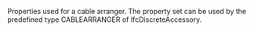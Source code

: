 Properties used for a cable arranger. The property set can be used by the predefined type CABLEARRANGER of IfcDiscreteAccessory.

<!-- end of short definition -->

